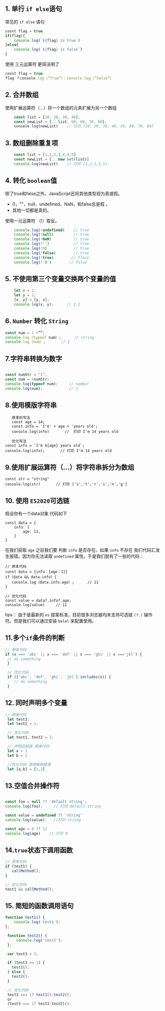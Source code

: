 ## 1. 单行 `if else`语句

常见的 `if else` 语句

```javascript
cosnt flag = true
if(flag){
    console.log(`${flag} is true`)
}else{
    console.log(`${flag} is false`)
}
```
使用 三元运算符 更简洁明了

```javascript
cosnt flag = true
flag ？console.log（“True”）：console.log（“False”）
```

## 2. 合并数组

使用扩展运算符（...）将一个数组的元素扩展为另一个数组

```javascript
    const list = [10, 20, 30, 40];
    const newList = [...list, 50, 60, 70, 80];
    consele.log(newList)    // 打印 [10, 20, 30, 40, 50, 60, 70, 80]
```

## 3. 数组删除重复项

```javascript
    const list = [1,1,2,3,4,4,5]
    const newList = [...new Set(list)]
    console.log(newList)    // 打印 [1,2,3,4,5]
```

## 4. 转化 `boolean`值

   除了true和false之外，JavaScript还将其他类型视为真或假。

   * 0，""，null，undefined，NaN，和false总是假 。
   * 其他一切都是真的。

   使用一元运算符 （!）取反。

   ```javascript
       console.log(!undefined)    // true
       console.log(!null)         // true
       console.log(!NaN)          // true
       console.log(!'')           // true
       console.log(!0)            // true
       console.log(!false)        // true
       console.log(!true)        // flase
       console.log(!'0')        // false
   ```
## 5. 不使用第三个变量交换两个变量的值

   ```javascript
       let x = 1;
       let y = 2;
       [x, y] = [y, x];
       console.log(x, y);      // 2,1

   ```

## 6. `Number` 转化 `String`

   ```javascript
   const num = 1 +“”;
   console.log（typeof num）;      // string
   console.log（num）;       // 1

   ```

## 7.字符串转换为数字

  ```javascript

 const numStr = "1";
const num = +numStr;
console.log(typeof num);     // number
console.log(num);            // 1
  ```

## 8.使用模版字符串

```
   原来的写法
   const age = 14;
   const info = 'I'm' + age + 'years old';
   console.log(info)       //  打印 I'm 14 years old

   优化写法
const info = `I'm ${age} years old`;
console.log(info);       // 打印 I'm 14 years old
```

## 9.使用扩展运算符（...）将字符串拆分为数组

   ```
const str = "string"
console.log(str)       // 打印 ['s','t','r','i','n','g']
   ```

## 10. 使用 `ES2020`可选链

   假设你有一个data对象 代码如下

   ```
   const data = {
       info: {
           age: 11,
       }
   }
   ```

   在我们获取 `age` 之前我们要 判断 `info` 是否存在。如果 `info` 不存在 我们代码汇发生报错。因为你无法读取 `undefined` 属性。于是我们就有了一些的代码：

   ```
   // 原本代码
   const data = {info：{age：1}}
if（data && data.info）{
      console.log（data.info.age）;      // 11
}

   // 优化代码
   const value = data?.info?.age;
   console.log(value)     // 11

   ```
   tips： 由于是最新的 `es` 提案标准，目前很多浏览器均未支持可选链 `(?.)` 操作符。但是我们可以通过安装 `balel` 来配置使用。

## 11.多个`if`条件的判断

   ```javascript
   // 原来代码
   if (x === 'abc' || x === 'def' || x === 'ghi' || x ==='jkl') {
    // do something
    }

    // 优化代码
    if (['abc', 'def', 'ghi', 'jkl'].includes(x)) {
       // do something
    }
   ```

## 12. 同时声明多个变量

   ```javascript
   // 原来代码
    let test1;
    let test2 = 1;

    // 优化代码
    let test1, test2 = 1;

    // 声明且赋值 原来代码
    let a = 1
    let b = 2

    //优化代码 使用解构赋值
    let [a,b] = [1,2]
   ```

## 13.空值合并操作符

   ```javascript

   const foo = null ?? 'default string';
   console.log(foo);     // 打印 default string

   const value = undefined ?? 'string'
   console.log(value).   //打印 string

   const age = 0 ?? 12
   console.log(age)    // 打印 0

   ```

## 14.`true`状态下调用函数

   ```javascript
   // 原来代码
   if (test1) {
      callMethod();
   }

   // 优化代码
  test1 && callMethod();

   ```

## 15. 简短的函数调用语句

   ```javascript
   function test1() {
       console.log('test1');
   };

    function test2() {
        console.log('test2');
    };

    var test3 = 1;

    if (test3 == 1) {
      test1();
    } else {
      test2();
    }

    // 优化代码
    test3 === 1? test1():test2();
    or
    (test3 === 1? test1:test2)();
   ```
